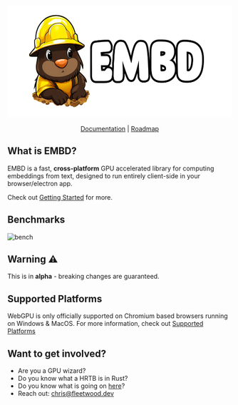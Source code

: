 <div align="center">
<img width="550px" height="250px" src="https://github.com/FL33TW00D/embd/raw/master/.github/embd.png">
<p><a href="https://ratchet.sh/embd">Documentation</a> | <a href="https://github.com/users/FL33TW00D/projects/1">Roadmap</a></p>
</div>

## What is EMBD?

EMBD is a fast, **cross-platform** GPU accelerated library for computing embeddings from text, designed to run entirely client-side in your browser/electron app.

Check out [Getting Started](https://ratchet.sh/embd) for more.

## Benchmarks 

<img width="1124" alt="bench" src="https://github.com/FL33TW00D/embd/assets/45471420/10cedc0e-3eb2-4a78-b1fc-47ae0cebcac9">

## Warning ⚠️ 

This is in **alpha** - breaking changes are guaranteed.

## Supported Platforms

WebGPU is only officially supported on Chromium based browsers running on Windows & MacOS.
For more information, check out [Supported Platforms](https://ratchet.sh/whisper-turbo/platforms)

## Want to get involved?

-   Are you a GPU wizard?
-   Do you know what a HRTB is in Rust?
-   Do you know what is going on [here](https://github.com/RuyiLi/cursed-typescript/blob/master/random/game-of-life.ts)?
-   Reach out: chris@fleetwood.dev

